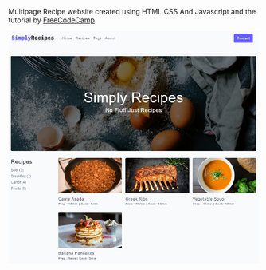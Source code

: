 Multipage Recipe website created using HTML CSS And Javascript and the tutorial by <a href="https://youtu.be/-8LTPIJBGwQ">FreeCodeCamp</a>

![Project Thumbnail](./thumbnail.PNG)
